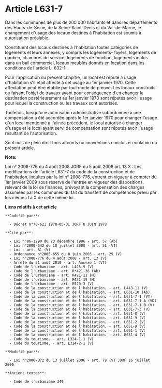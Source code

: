 # Article L631-7

Dans les communes de plus de 200 000 habitants et dans les départements des Hauts-de-Seine, de la Seine-Saint-Denis et du
Val-de-Marne, le changement d'usage des locaux destinés à l'habitation est soumis à autorisation préalable.

Constituent des locaux destinés à l'habitation toutes catégories de logements et leurs annexes, y compris les logements-
foyers, logements de gardien, chambres de service, logements de fonction, logements inclus dans un bail commercial, locaux
meublés donnés en location dans les conditions de l'article L. 632-1.

Pour l'application du présent chapitre, un local est réputé à usage d'habitation s'il était affecté à cet usage au 1er
janvier 1970. Cette affectation peut être établie par tout mode de preuve. Les locaux construits ou faisant l'objet de
travaux ayant pour conséquence d'en changer la destination postérieurement au 1er janvier 1970 sont réputés avoir l'usage
pour lequel la construction ou les travaux sont autorisés.

Toutefois, lorsqu'une autorisation administrative subordonnée à une compensation a été accordée après le 1er janvier 1970
pour changer l'usage d'un local mentionné à l'alinéa précédent, le local autorisé à changer d'usage et le local ayant servi
de compensation sont réputés avoir l'usage résultant de l'autorisation.

Sont nuls de plein droit tous accords ou conventions conclus en violation du présent article.

**Nota:**

Loi n° 2008-776 du 4 août 2008 JORF du 5 août 2008 art. 13 X : Les modifications de l'article L631-7 du code de la
construction et de l'habitation, induites par la loi n° 2008-776, entrent en vigueur à compter du 1er janvier 2009 sous
réserve de l'entrée en vigueur des dispositions, relevant de la loi de finances, prévoyant la compensation des charges
assumées par les communes du fait du transfert de compétences prévu par les mêmes I à X de cette même loi.

**Liens relatifs à cet article**

	**Codifié par**:

	  - Décret n°78-621 1978-05-31 JORF 8 JUIN 1978

	**Cité par**:

	  - Loi n°86-1290 du 23 décembre 1986 - art. 57 (Ab)
	  - Loi n°2000-642 du 10 juillet 2000 - art. 51 (VT)
	  - Loi - art. 81 (V)
	  - Ordonnance n°2005-655 du 8 juin 2005 - art. 29 (V)
	  - Loi n°2008-776 du 4 août 2008 - art. 13 (V)
	  - Arrêté du 31 août 2010 - art. Annexe 1 (VT)
	  - Code de l'urbanisme - art. L425-9 (V)
	  - Code de l'urbanisme - art. R*421-36 (Ab)
	  - Code de l'urbanisme - art. R421-11 (M)
	  - Code de l'urbanisme - art. R421-19 (M)
	  - Code de l'urbanisme - art. R520-3 (V)
	  - Code de la construction et de l'habitation. - art. L443-11 (V)
	  - Code de la construction et de l'habitation. - art. L631-10 (Ab)
	  - Code de la construction et de l'habitation. - art. L631-7-1 (VT)
	  - Code de la construction et de l'habitation. - art. L631-7-1 A (VD)
	  - Code de la construction et de l'habitation. - art. L631-7-1 B (V)
	  - Code de la construction et de l'habitation. - art. L631-7-3 (V)
	  - Code de la construction et de l'habitation. - art. L631-8 (V)
	  - Code de la construction et de l'habitation. - art. L631-9 (V)
	  - Code de la construction et de l'habitation. - art. L651-2 (V)
	  - Code de la construction et de l'habitation. - art. L651-9 (V)
	  - Code de la construction et de l'habitation. - art. L661-1 (V)
	  - Code de la construction et de l'habitation. - art. R631-4 (V)
	  - Code du tourisme. - art. L324-1-1 (V)
	  - Code du tourisme. - art. L324-2-1 (V)

	**Modifié par**:

	  - Loi n°2006-872 du 13 juillet 2006 - art. 79 (V) JORF 16 juillet 2006

	**Anciens textes**:

	  - Code de l'urbanisme 340

